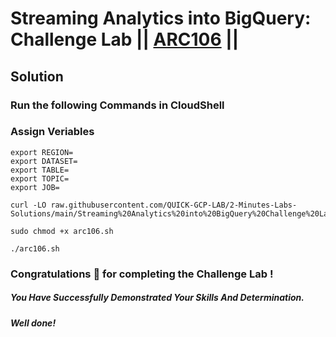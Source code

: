 # Streaming Analytics into BigQuery: Challenge Lab || [ARC106](https://www.cloudskillsboost.google/focuses/61948?parent=catalog) ||

## Solution 

### Run the following Commands in CloudShell

### Assign Veriables
```
export REGION=
export DATASET=
export TABLE=
export TOPIC=
export JOB=
```
```
curl -LO raw.githubusercontent.com/QUICK-GCP-LAB/2-Minutes-Labs-Solutions/main/Streaming%20Analytics%20into%20BigQuery%20Challenge%20Lab/arc106.sh

sudo chmod +x arc106.sh

./arc106.sh
```

### Congratulations 🎉 for completing the Challenge Lab !

##### *You Have Successfully Demonstrated Your Skills And Determination.*

#### *Well done!*

